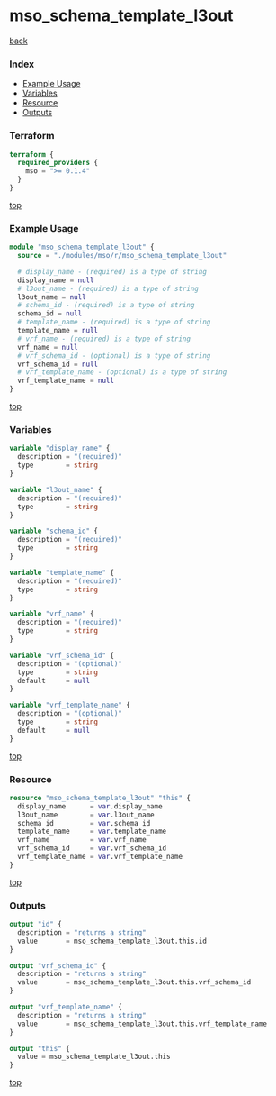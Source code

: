 # mso_schema_template_l3out

[back](../mso.md)

### Index

- [Example Usage](#example-usage)
- [Variables](#variables)
- [Resource](#resource)
- [Outputs](#outputs)

### Terraform

```terraform
terraform {
  required_providers {
    mso = ">= 0.1.4"
  }
}
```

[top](#index)

### Example Usage

```terraform
module "mso_schema_template_l3out" {
  source = "./modules/mso/r/mso_schema_template_l3out"

  # display_name - (required) is a type of string
  display_name = null
  # l3out_name - (required) is a type of string
  l3out_name = null
  # schema_id - (required) is a type of string
  schema_id = null
  # template_name - (required) is a type of string
  template_name = null
  # vrf_name - (required) is a type of string
  vrf_name = null
  # vrf_schema_id - (optional) is a type of string
  vrf_schema_id = null
  # vrf_template_name - (optional) is a type of string
  vrf_template_name = null
}
```

[top](#index)

### Variables

```terraform
variable "display_name" {
  description = "(required)"
  type        = string
}

variable "l3out_name" {
  description = "(required)"
  type        = string
}

variable "schema_id" {
  description = "(required)"
  type        = string
}

variable "template_name" {
  description = "(required)"
  type        = string
}

variable "vrf_name" {
  description = "(required)"
  type        = string
}

variable "vrf_schema_id" {
  description = "(optional)"
  type        = string
  default     = null
}

variable "vrf_template_name" {
  description = "(optional)"
  type        = string
  default     = null
}
```

[top](#index)

### Resource

```terraform
resource "mso_schema_template_l3out" "this" {
  display_name      = var.display_name
  l3out_name        = var.l3out_name
  schema_id         = var.schema_id
  template_name     = var.template_name
  vrf_name          = var.vrf_name
  vrf_schema_id     = var.vrf_schema_id
  vrf_template_name = var.vrf_template_name
}
```

[top](#index)

### Outputs

```terraform
output "id" {
  description = "returns a string"
  value       = mso_schema_template_l3out.this.id
}

output "vrf_schema_id" {
  description = "returns a string"
  value       = mso_schema_template_l3out.this.vrf_schema_id
}

output "vrf_template_name" {
  description = "returns a string"
  value       = mso_schema_template_l3out.this.vrf_template_name
}

output "this" {
  value = mso_schema_template_l3out.this
}
```

[top](#index)